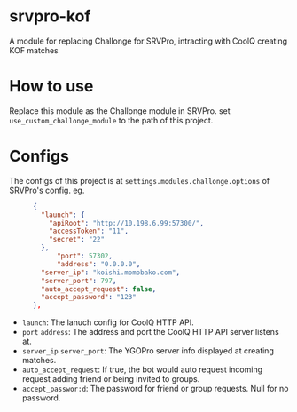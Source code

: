 # srvpro-kof
A module for replacing Challonge for SRVPro, intracting with CoolQ creating KOF matches

# How to use
Replace this module as the Challonge module in SRVPro. set `use_custom_challonge_module` to the path of this project.

# Configs
The configs of this project is at `settings.modules.challonge.options` of SRVPro's config.
eg.
```json
      {
        "launch": {
          "apiRoot": "http://10.198.6.99:57300/",
          "accessToken": "11",
          "secret": "22"
        },
		    "port": 57302,
		    "address": "0.0.0.0",
        "server_ip": "koishi.momobako.com",
        "server_port": 797,
        "auto_accept_request": false,
        "accept_password": "123"
      },
```

* `launch`: The lanuch config for CoolQ HTTP API.
* `port` `address`: The address and port the CoolQ HTTP API server listens at.
* `server_ip` `server_port`: The YGOPro server info displayed at creating matches.
* `auto_accept_request`: If true, the bot would auto request incoming request adding friend or being invited to groups.
* `accept_passwor:d`: The password for friend or group requests. Null for no password. 
